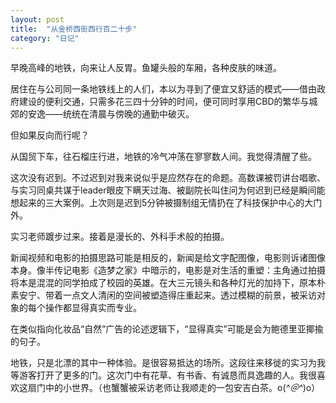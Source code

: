 ```yaml
---
layout: post
title:  "从金桥西街西行百二十步"
category: "日记"
---
```


早晚高峰的地铁，向来让人反胃。鱼罐头般的车厢，各种皮肤的味道。

居住在与公司同一条地铁线上的人们，本以为寻到了便宜又舒适的模式——借由政府建设的便利交通，只需多花三四十分钟的时间，便可同时享用CBD的繁华与城郊的安逸——统统在清晨与傍晚的通勤中破灭。

但如果反向而行呢？

从国贸下车，往石榴庄行进，地铁的冷气冲荡在寥寥数人间。我觉得清醒了些。

这次没有迟到。不过迟到对我来说似乎是应然存在的命题。高数课被罚讲台唱歌、与实习同桌共谋于leader眼皮下瞒天过海、被副院长叫住问为何迟到已经是瞬间能想起来的三大案例。上次则是迟到5分钟被摄制组无情扔在了科技保护中心的大门外。

实习老师踱步过来。接着是漫长的、外科手术般的拍摄。

新闻视频和电影的拍摄思路可能是相反的，新闻是给文字配图像，电影则诉诸图像本身。像半传记电影《造梦之家》中暗示的，电影是对生活的重塑：主角通过拍摄将本是混混的同学拍成了校园的英雄。在大三元镜头和各种灯光的加持下，原本朴素安宁、带着一点文人清闲的空间被塑造得庄重起来。透过模糊的前景，被采访对象的每个操作都显得真实而专业。

在类似指向化妆品“自然”广告的论述逻辑下，“显得真实”可能是会为鲍德里亚揶揄的句子。

地铁，只是北漂的其中一种体验。是很容易抵达的场所。这段往来移徙的实习为我等游客打开了更多的门。这次门中有花草、有书香、有诚恳而具逸趣的人。我很喜欢这扇门中的小世界。（也蟹蟹被采访老师让我顺走的一包安吉白茶。o(*^＠^*)o）